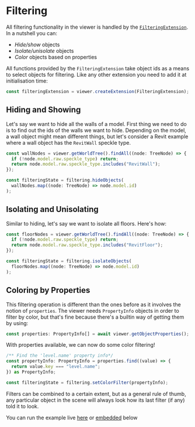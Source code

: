 # Filtering

All filtering functionality in the viewer is handled by the [`FilteringExtension`](/viewer/filtering-extension-api.md). In a nutshell you can:

- _Hide/show_ objects
- _Isolate/unisolate_ objects
- _Color_ objects based on properties

All functions provided by the `FilteringExtension` take object ids as a means to select objects for filtering.
Like any other extension you need to add it at initialisation time:

```ts
const filteringExtension = viewer.createExtension(FilteringExtension);
```

## Hiding and Showing

Let's say we want to hide all the walls of a model. First thing we need to do is to find out the ids of the walls we want to hide. Depending on the model, a wall object might mean different things, but let's consider a Revit example where a wall object has the `RevitWall` speckle type.

```ts
const wallNodes = viewer.getWorldTree().findAll((node: TreeNode) => {
  if (!node.model.raw.speckle_type) return;
  return node.model.raw.speckle_type.includes("RevitWall");
});

const filteringState = filtering.hideObjects(
  wallNodes.map((node: TreeNode) => node.model.id)
);
```

## Isolating and Unisolating

Similar to hiding, let's say we want to isolate all floors. Here's how:

```ts
const floorNodes = viewer.getWorldTree().findAll((node: TreeNode) => {
  if (!node.model.raw.speckle_type) return;
  return node.model.raw.speckle_type.includes("RevitFloor");
});

const filteringState = filtering.isolateObjects(
  floorNodes.map((node: TreeNode) => node.model.id)
);
```

## Coloring by Properties

This filtering operation is different than the ones before as it involves the notion of `properties`. The viewer needs `PropertyInfo` objects in order to filter by color, but that's fine because there's a builtin way of getting them by using:

```ts
const properties: PropertyInfo[] = await viewer.getObjectProperties();
```

With properties available, we can now do some color filtering!

```ts
/** Find the 'level.name' property info*/
const propertyInfo: PropertyInfo = properties.find((value) => {
  return value.key === "level.name";
}) as PropertyInfo;

const filteringState = filtering.setColorFilter(propertyInfo);
```

Filters can be combined to a certain extent, but as a general rule of thumb, any particular object in the scene will always look how its last filter (if any) told it to look.

You can run the example live [here](https://stackblitz.com/edit/speckle-filtering?file=index.html) or <VueCustomTooltip label="Embedding works only on chromium based browsers"><ins>embedded</ins></VueCustomTooltip> below

<Stackblitz projectId='speckle-filtering' :embedOptions="{ 
    height: 500,
    openFile: 'src/main.ts',
    view: 'preview',
    hideExplorer: true,
    hideNavigation: true }" 
/>
